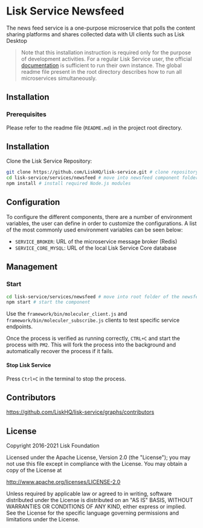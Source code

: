 # Lisk Service Newsfeed

The news feed service is a one-purpose microservice that polls the content sharing platforms and shares collected data with UI clients such as Lisk Desktop

> Note that this installation instruction is required only for the purpose of development activities. For a regular Lisk Service user, the official [documentation](https://lisk.io/documentation/lisk-service/) is sufficient to run their own instance. The global readme file present in the root directory describes how to run all microservices simultaneously.

## Installation

### Prerequisites

Please refer to the readme file (`README.md`) in the project root directory.

## Installation

Clone the Lisk Service Repository:

```bash
git clone https://github.com/LiskHQ/lisk-service.git # clone repository
cd lisk-service/services/newsfeed # move into newsfeed component folder
npm install # install required Node.js modules
```

## Configuration

To configure the different components, there are a number of environment variables, the user can define in order to customize the configurations. A list of the most commonly used environment variables can be seen below:

- `SERVICE_BROKER`: URL of the microservice message broker (Redis)
- `SERVICE_CORE_MYSQL`: URL of the local Lisk Service Core database

## Management

### Start

```bash
cd lisk-service/services/newsfeed # move into root folder of the newsfeed component
npm start # start the component
```

Use the `framework/bin/moleculer_client.js` and `framework/bin/moleculer_subscribe.js` clients to test specific service endpoints.

Once the process is verified as running correctly, `CTRL+C` and start the process with `PM2`. This will fork the process into the background and automatically recover the process if it fails.

#### Stop Lisk Service

Press `Ctrl+C` in the terminal to stop the process.

## Contributors

https://github.com/LiskHQ/lisk-service/graphs/contributors

## License

Copyright 2016-2021 Lisk Foundation

Licensed under the Apache License, Version 2.0 (the "License");
you may not use this file except in compliance with the License.
You may obtain a copy of the License at

http://www.apache.org/licenses/LICENSE-2.0

Unless required by applicable law or agreed to in writing, software
distributed under the License is distributed on an "AS IS" BASIS,
WITHOUT WARRANTIES OR CONDITIONS OF ANY KIND, either express or implied.
See the License for the specific language governing permissions and
limitations under the License.

[lisk documentation site]: https://lisk.io/documentation
